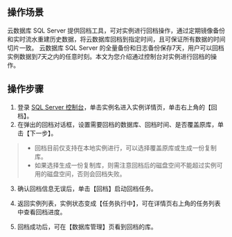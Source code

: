 ## 操作场景
云数据库 SQL Server 提供回档工具，可对实例进行回档操作，通过定期镜像备份和实时流水重建历史数据，将云数据库回档到指定时间，且可保证所有数据的时间切片一致。
云数据库 SQL Server 的全量备份和日志备份保存7天，用户可以回档实例数据到7天之内的任意时刻。本文为您介绍通过控制台对实例进行回档的操作。

## 操作步骤
1.	登录 [SQL Server 控制台](https://console.cloud.tencent.com/sqlserver)，单击实例名进入实例详情页，单击右上角的【回档】。
2.	在弹出的回档对话框，设置需要回档的数据库、回档时间、是否覆盖原库，单击【下一步】。
>
>- 回档目前仅支持在本地实例进行，可以选择覆盖原库或生成一份复制库。
>- 如果选择生成一份复制库，则需注意回档后的磁盘空间不能超过实例可用的磁盘空间，否则会回档失败。
>

3.	确认回档信息无误后，单击【回档】启动回档任务。
4.	返回实例列表，实例状态变成【任务执行中】，可在详情页右上角的任务列表中查看回档进度。

5.	回档成功后，可在【数据库管理】页看到回档的库。
